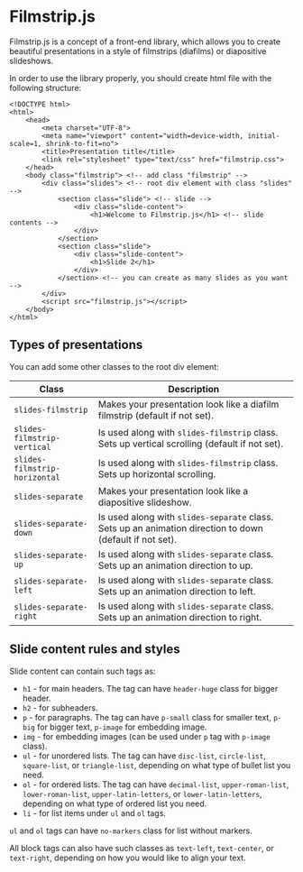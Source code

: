 # Filmstrip.js

Filmstrip.js is a concept of a front-end library, which allows you to create beautiful presentations in a style of filmstrips (diafilms) or diapositive slideshows.

In order to use the library properly, you should create html file with the following structure:
```
<!DOCTYPE html>
<html>
    <head>
        <meta charset="UTF-8">
        <meta name="viewport" content="width=device-width, initial-scale=1, shrink-to-fit=no">
        <title>Presentation title</title>
        <link rel="stylesheet" type="text/css" href="filmstrip.css">
    </head>
    <body class="filmstrip"> <!-- add class "filmstrip" -->
        <div class="slides"> <!-- root div element with class "slides" -->
            <section class="slide"> <!-- slide -->
                <div class="slide-content">
                    <h1>Welcome to Filmstrip.js</h1> <!-- slide contents -->
                </div>
            </section>
            <section class="slide">
                <div class="slide-content">
                    <h1>Slide 2</h1>
                </div>
            </section> <!-- you can create as many slides as you want -->
        </div>
        <script src="filmstrip.js"></script>
    </body>
</html>
```

## Types of presentations
You can add some other classes to the root div element:

|            Class              |                                               Description                                                 |
|-------------------------------|-----------------------------------------------------------------------------------------------------------|
| `slides-filmstrip`            | Makes your presentation look like a diafilm filmstrip (default if not set).                               |
| `slides-filmstrip-vertical`   | Is used along with `slides-filmstrip` class. Sets up vertical scrolling (default if not set).             |
| `slides-filmstrip-horizontal` | Is used along with `slides-filmstrip` class. Sets up horizontal scrolling.                                |
| `slides-separate`             | Makes your presentation look like a diapositive slideshow.                                                |
| `slides-separate-down`        | Is used along with `slides-separate` class. Sets up an animation direction to down (default if not set).  |
| `slides-separate-up`          | Is used along with `slides-separate` class. Sets up an animation direction to up.                         |
| `slides-separate-left`        | Is used along with `slides-separate` class. Sets up an animation direction to left.                       |
| `slides-separate-right`       | Is used along with `slides-separate` class. Sets up an animation direction to right.                      |

## Slide content rules and styles
Slide content can contain such tags as:
- `h1` - for main headers. The tag can have `header-huge` class for bigger header.
- `h2` - for subheaders.
- `p` - for paragraphs. The tag can have `p-small` class for smaller text, `p-big` for bigger text, `p-image` for embedding image.
- `img` - for embedding images (can be used under `p` tag with `p-image` class).
- `ul` - for unordered lists. The tag can have `disc-list`, `circle-list`, `square-list`, or `triangle-list`, depending on what type of bullet list you need.
- `ol` - for ordered lists. The tag can have `decimal-list`, `upper-roman-list`, `lower-roman-list`, `upper-latin-letters`, or `lower-latin-letters`, depending on what type of ordered list you need.
- `li` - for list items under `ul` and `ol` tags.

`ul` and `ol` tags can have `no-markers` class for list without markers.

All block tags can also have such classes as `text-left`, `text-center`, or `text-right`, depending on how you would like to align your text.

